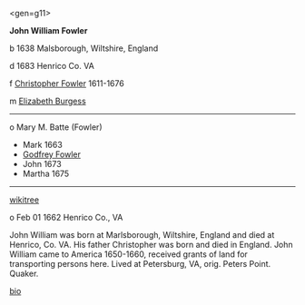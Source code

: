 <gen=g11>

<b>John William Fowler</b>

b 1638 Malsborough, Wiltshire, England

d 1683 Henrico Co. VA

f [Christopher Fowler](../g12/christopher_fowler.md) 1611-1676

m [Elizabeth Burgess](../g12/elizabeth_burgess.md)

<hr>

o Mary M. Batte (Fowler)

- Mark 1663
- [Godfrey Fowler](../g10/godfrey_fowler_1670.md)
- John 1673
- Martha 1675

<hr>

[wikitree](https://www.wikitree.com/wiki/Fowler-304)

o Feb 01 1662 Henrico Co., VA

John William was born at Marlsborough, Wiltshire, England and died at Henrico, Co. VA.  His father Christopher was born and died in England.  John William came to America 1650-1660, received grants of land for transporting persons here.  Lived at Petersburg, VA, orig. Peters Point.  Quaker.

[bio](../family_data/fowler/John_Wlliam_Fowler.txt)
